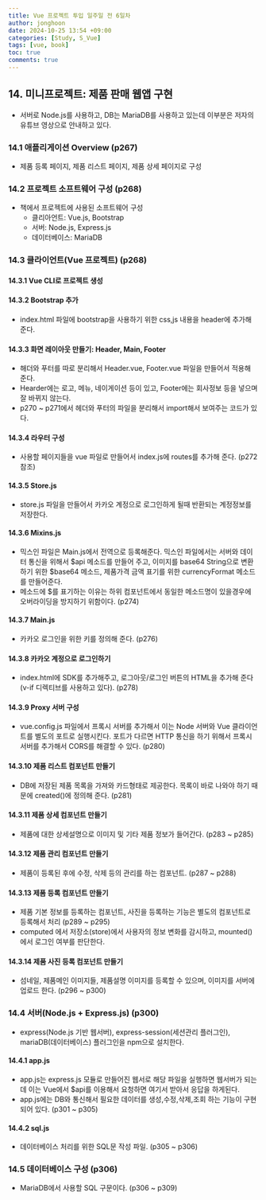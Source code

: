 ```yaml
---
title: Vue 프로젝트 투입 일주일 전 6일차
author: jonghoon
date: 2024-10-25 13:54 +09:00
categories: [Study, S_Vue]
tags: [vue, book]
toc: true
comments: true
---
```

  

## **14. 미니프로젝트: 제품 판매 웹앱 구현**
  - 서버로 Node.js를 사용하고, DB는 MariaDB를 사용하고 있는데 이부분은 저자의 유튜브 영상으로 안내하고 있다.
  
### **14.1 애플리게이션 Overview (p267)**
  - 제품 등록 페이지, 제품 리스트 페이지, 제품 상세 페이지로 구성
  
### **14.2 프로젝트 소프트웨어 구성 (p268)**
  - 책에서 프로젝트에 사용된 소프트웨어 구성
    - 클리아언트: Vue.js, Bootstrap
    - 서버: Node.js, Express.js
    - 데이터베이스: MariaDB

### **14.3 클라이언트(Vue 프로젝트) (p268)**
#### **14.3.1 Vue CLI로 프로젝트 생성**  
#### **14.3.2 Bootstrap 추가**
  - index.html 파일에 bootstrap을 사용하기 위한 css,js 내용을 header에 추가해 준다.
#### **14.3.3 화면 레이아웃 만들기: Header, Main, Footer**
  - 해더와 푸터를 따로 분리해서 Header.vue, Footer.vue 파일을 만들어서 적용해 준다.
  - Hearder에는 로고, 메뉴, 네이게이션 등이 있고, Footer에는 회사정보 등을 넣으며 잘 바뀌지 않는다.
  - p270 ~ p271에서 헤더와 푸터의 파일을 분리해서 import해서 보여주는 코드가 있다.
#### **14.3.4 라우터 구성**
  - 사용할 페이지들을 vue 파일로 만들어서 index.js에 routes를 추가해 준다. (p272 참조) 
#### **14.3.5 Store.js**
  - store.js 파일을 만들어서 카카오 계정으로 로그인하게 될때 반환되는 계정정보를 저장한다.
#### **14.3.6 Mixins.js**
  - 믹스인 파일은 Main.js에서 전역으로 등록해준다. 믹스인 파일에서는 서버와 데이터 통신을 위해서 $api 메소드를 만들어 주고, 이미지를 base64 String으로 변환하기 위한 $base64 메소드, 제품가격 금액 표기를 위한 currencyFormat 메소드를 만들어준다.
  - 메소드에 $를 표기하는 이유는 하위 컴포넌트에서 동일한 메소드명이 있을경우에 오버라이딩을 방지하기 위함이다. (p274) 
#### **14.3.7 Main.js**
  - 카카오 로그인을 위한 키를 정의해 준다. (p276)
#### **14.3.8 카카오 계정으로 로그인하기**
  - index.html에 SDK를 추가해주고, 로그아웃/로그인 버튼의 HTML을 추가해 준다(v-if 디렉티브를 사용하고 있다). (p278)
#### **14.3.9 Proxy 서버 구성**
  - vue.config.js 파일에서 프록시 서버를 추가해서 이는 Node 서버와 Vue 클라이언트를 별도의 포트로 실행시킨다. 포트가 다르면 HTTP 통신을 하기 위해서 프록시 서버를 추가해서 CORS를 해결할 수 있다. (p280)
#### **14.3.10 제품 리스트 컴포넌트 만들기**
  - DB에 저장된 제품 목록을 가져와 카드형태로 제공한다. 목록이 바로 나와야 하기 때문에 created()에 정의해 준다. (p281)
#### **14.3.11 제품 상세 컴포넌트 만들기**
  - 제품에 대한 상세설명으로 이미지 및 기타 제품 정보가 들어간다. (p283 ~ p285)
#### **14.3.12 제품 관리 컴포넌트 만들기**
  - 제품이 등록된 후에 수정, 삭제 등의 관리를 하는 컴포넌트. (p287 ~ p288)
#### **14.3.13 제품 등록 컴포넌트 만들기**
  - 제품 기본 정보를 등록하는 컴포넌트, 사진을 등록하는 기능은 별도의 컴포넌트로 등록해서 처리 (p289 ~ p295)
  - computed 에서 저장소(store)에서 사용자의 정보 변화를 감시하고, mounted() 에서 로그인 여부를 판단한다. 
#### **14.3.14 제품 사진 등록 컴포넌트 만들기**
  - 섬네일, 제품메인 이미지들, 제품설명 이미지를 등록할 수 있으며, 이미지를 서버에 업로드 한다. (p296 ~ p300)

### **14.4 서버(Node.js + Express.js) (p300)**
  - express(Node.js 기반 웹서버), express-session(세션관리 플러그인), mariaDB(데이터베이스) 플러그인을 npm으로 설치한다.
#### **14.4.1 app.js**
  - app.js는 express.js 모듈로 만들어진 웹서로 해당 파일을 실행하면 웹서버가 되는데 이는 Vue에서 $api를 이용해서 요청하면 여기서 받아서 응답을 하게된다.
  - app.js에는 DB와 통신해서 필요한 데이터를 생성,수정,삭제,조회 하는 기능이 구현되어 있다. (p301 ~ p305)
#### **14.4.2 sql.js**
  - 데이터베이스 처리를 위한 SQL문 작성 파일. (p305 ~ p306)

### **14.5 데이터베이스 구성 (p306)**
  - MariaDB에서 사용할 SQL 구문이다. (p306 ~ p309)




